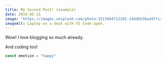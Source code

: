 ```yaml
---
title: My Second Post! (example)
date: 2019-05-15
image: 'https://images.unsplash.com/photo-1517694712202-14dd9538aa97?ixlib=rb-1.2.1&ixid=eyJhcHBfaWQiOjEyMDd9&auto=format&fit=crop&w=2100&q=80'
imageAlt: Laptop on a desk with VS Code open.
---
```


Wow! I love blogging so much already.

And coding too!

```javascript
const emotion = "happy"
```
